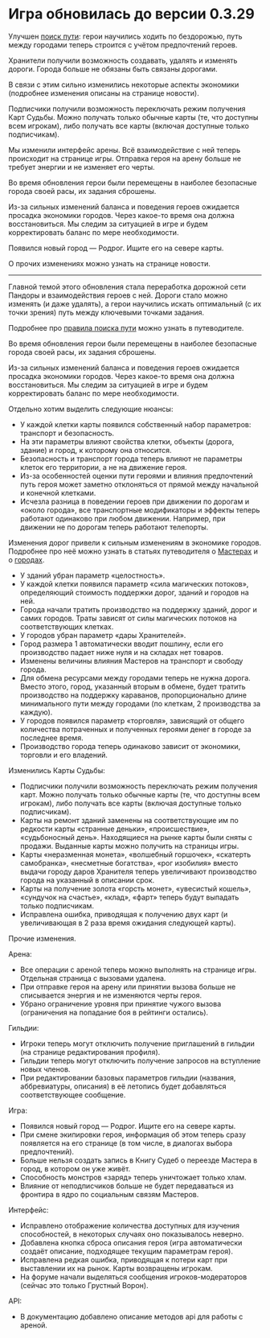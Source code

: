 # Игра обновилась до версии 0.3.29

Улучшен [поиск пути](https://the-tale.org/guide/movement): герои научились ходить по бездорожью, путь между городами теперь строится с учётом предпочтений героев.

Хранители получили возможность создавать, удалять и изменять дороги. Города больше не обязаны быть связаны дорогами.

В связи с этим сильно изменились некоторые аспекты экономики (подробнее изменения описаны на странице новости).

Подписчики получили возможность переключать режим получения Карт Судьбы. Можно получать только обычные карты (те, что доступны всем игрокам), либо получать все карты (включая доступные только подписчикам).

Мы изменили интерфейс арены. Всё взаимодействие с ней теперь происходит на странице игры. Отправка героя на арену больше не требует энергии и не изменяет его черты.

Во время обновления герои были перемещены в наиболее безопасные города своей расы, их задания сброшены.

Из-за сильных изменений баланса и поведения героев ожидается просадка экономики городов. Через какое-то время она должна восстановиться. Мы следим за ситуацией в игре и будем корректировать баланс по мере необходимости.

Появился новый город — Родрог. Ищите его на севере карты.

О прочих изменениях можно узнать на странице новости.

-----------------------------

Главной темой этого обновления стала переработка дорожной сети Пандоры и взаимодействия героев с ней. Дороги стало можно изменять (и даже удалять), а герои научились искать оптимальный (с их точки зрения) путь между ключевыми точками задания.

Подробнее про [правила поиска пути](https://the-tale.org/guide/movement) можно узнать в путеводителе.

Во время обновления герои были перемещены в наиболее безопасные города своей расы, их задания сброшены.

Из-за сильных изменений баланса и поведения героев ожидается просадка экономики городов. Через какое-то время она должна восстановиться. Мы следим за ситуацией в игре и будем корректировать баланс по мере необходимости.

Отдельно хотим выделить следующие нюансы:

- У каждой клетки карты появился собственный набор параметров: транспорт и безопасность.
- На эти параметры влияют свойства клетки, объекты (дорога, здание) и город, к которому она относится.
- Безопасность и транспорт города теперь влияют не параметры клеток его территории, а не на движение героя.
- Из-за особенностей оценки пути героями и влияния предпочтений путь героя может заметно отклоняться от прямой между начальной и конечной клетками.
- Исчезла разница в поведении героев при движении по дорогам и «около города», все транспортные модификаторы и эффекты теперь работают одинаково при любом движении. Например, при движении не по дорогам теперь работают телепорты.

Изменения дорог привели к сильным изменениям в экономике городов. Подробнее про неё можно узнать в статьях путеводителя о [Мастерах](https://the-tale.org/guide/persons) и о [городах](https://the-tale.org/guide/cities).

- У зданий убран параметр «целостность».
- У каждой клетки появился параметр «сила магических потоков», определяющий стоимость поддержки дорог, зданий и городов на ней.
- Города начали тратить производство на поддержку зданий, дорог и самих городов. Траты зависят от силы магических потоков на соответствующих клетках.
- У городов убран параметр «дары Хранителей».
- Город размера 1 автоматически вводит пошлину, если его производство падает ниже нуля и на складах нет товаров.
- Изменены величины влияния Мастеров на транспорт и свободу города.
- Для обмена ресурсами между городами теперь не нужна дорога. Вместо этого, город, указанный вторым в обмене, будет тратить производство на поддержку караванов, пропорционально длине минимального пути между городами (по клеткам, 2 производства за каждую).
- У городов появился параметр «торговля», зависящий от общего количества потраченных и полученных героями денег в городе за последнее время.
- Производство города теперь одинаково зависит от экономики, торговли и его владений.

Изменились Карты Судьбы:

- Подписчики получили возможность переключать режим получения карт. Можно получать только обычные карты (те, что доступны всем игрокам), либо получать все карты (включая доступные только подписчикам).
- Карты на ремонт зданий заменены на соответствующие им по редкости карты «странные деньки», «происшествие», «судьбоносный день». Находящиеся на рынке карты были сняты с продажи. Выданные карты можно получить на страницы игры.
- Карты «неразменная монета», «волшебный горшочек», «скатерть самобранка», «несметные богатства», «рог изобилия» вместо выдачи городу даров Хранителя теперь увеличивают производство города на указанный в описании срок.
- Карты на получение золота «горсть монет», «увесистый кошель», «сундучок на счастье», «клад», «фарт» теперь будут выпадать только подписчикам.
- Исправлена ошибка, приводящая к получению двух карт (и увеличивающая в 2 раза время ожидания следующей карты).

Прочие изменения.

Арена:

- Все операции с ареной теперь можно выполнять на странице игры. Отдельная страница с вызовами удалена.
- При отправке героя на арену или принятии вызова больше не списывается энергия и не изменяются черты героя.
- Убрано ограничение уровня при принятие чужого вызова (ограничения на попадание боя в рейтинги остались).

Гильдии:

- Игроки теперь могут отключить получение приглашений в гильдии (на странице редактирования профиля).
- Гильдии теперь могут отключить получение запросов на вступление новых членов.
- При редактировании базовых параметров гильдии (названия, аббревиатуры, описания) в её летопись будет добавляться соответствующее сообщение.

Игра:

- Появился новый город — Родрог. Ищите его на севере карты.
- При смене экипировки героя, информация об этом теперь сразу появляется на его странице (в том числе, в диалогах выбора предпочтений).
- Больше нельзя создать запись в Книгу Судеб о переезде Мастера в город, в котором он уже живёт.
- Способность монстров «заряд» теперь уничтожает только хлам.
- Влияние от неподписчиков больше не будет передаваться из фронтира в ядро по социальным связям Мастеров.

Интерфейс:

- Исправлено отображение количества доступных для изучения способностей, в некоторых случаях оно показывалось неверно.
- Добавлена кнопка сброса описания героя (игра автоматически создаёт описание, подходящее текущим параметрам героя).
- Исправлена редкая ошибка, приводящая к потери карт при выставлении их на рынок. Карты возвращены игрокам.
- На форуме начали выделяться сообщения игроков-модераторов (сейчас это только Грустный Ворон).

API:

- В документацию добавлено описание методов api для работы с ареной.
